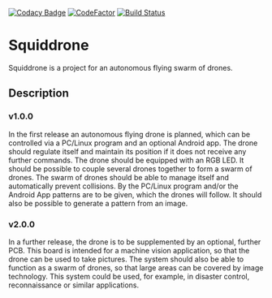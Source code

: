 [![Codacy Badge](https://api.codacy.com/project/badge/Grade/88da9a5c932545adb22b885a39a1ae35)](https://www.codacy.com/manual/elheck/Squiddrone?utm_source=github.com&amp;utm_medium=referral&amp;utm_content=elheck/Squiddrone&amp;utm_campaign=Badge_Grade)
[![CodeFactor](https://www.codefactor.io/repository/github/elheck/squiddrone/badge)](https://www.codefactor.io/repository/github/elheck/squiddrone)
[![Build Status](https://travis-ci.com/elheck/Squiddrone.svg?branch=master)](https://travis-ci.com/elheck/Squiddrone)

# Squiddrone

Squiddrone is a project for an autonomous flying swarm of drones.

## Description

### v1.0.0
In the first release an autonomous flying drone is planned, which can be controlled via a PC/Linux program and an optional Android app. The drone should regulate itself and maintain its position if it does not receive any further commands. The drone should be equipped with an RGB LED. It should be possible to couple several drones together to form a swarm of drones. The swarm of drones should be able to manage itself and automatically prevent collisions. By the PC/Linux program and/or the Android App patterns are to be given, which the drones will follow. It should also be possible to generate a pattern from an image.

### v2.0.0
In a further release, the drone is to be supplemented by an optional, further PCB. This board is intended for a machine vision application, so that the drone can be used to take pictures. The system should also be able to function as a swarm of drones, so that large areas can be covered by image technology. This system could be used, for example, in disaster control, reconnaissance or similar applications.
